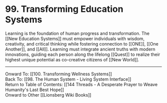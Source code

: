 # 99. Transforming Education Systems

Learning is the foundation of human progress and transformation. The [[New Education Systems]] must empower individuals with wisdom, creativity, and critical thinking while fostering connection to [[ONE]], [[One Another]], and [[All]]. Learning must integrate ancient truths with modern innovations, guiding each person along the lifelong [[Quest]] to realize their highest unique potential as co-creative citizens of [[New World]]. 

____

Onward To: [[100. Transforming Wellness Systems]]  
Back To: [[98. The Human System - Living System Interface]]  
Return to Table of Contents: [[144 Threads - A Desperate Prayer to Weave Humanity's Last Best Hope]]  
Onward to Other [[Lionsberg Wiki Books]]  